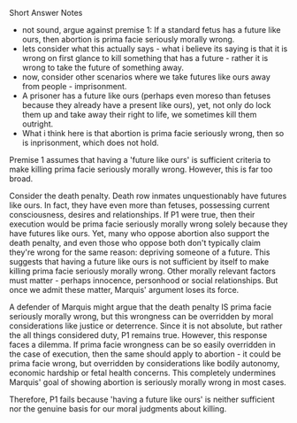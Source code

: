 
Short Answer Notes
- not sound, argue against premise 1: If a standard fetus has a future like ours, then abortion is prima facie seriously morally wrong.
- lets consider what this actually says - what i believe its saying is that it is wrong on first glance to kill something that has a future - rather it is wrong to take the future of something away. 
- now, consider other scenarios where we take futures like ours away from people - imprisonment. 
- A prisoner has a future like ours (perhaps even moreso than fetuses because they already have a present like ours), yet, not only do lock them up and take away their right to life, we sometimes kill them outright. 
- What i think here is that abortion is prima facie seriously wrong, then so is inprisonment, which does not hold. 

Premise 1 assumes that having a 'future like ours' is sufficient criteria to make killing prima facie seriously morally wrong. However, this is far too broad.

Consider the death penalty. Death row inmates unquestionably have futures like ours. In fact, they have even more than fetuses, possessing current consciousness, desires and relationships. If P1 were true, then their execution would be prima facie seriously morally wrong solely because they have futures like ours. Yet, many who oppose abortion also support the death penalty, and even those who oppose both don't typically claim they're wrong for the same reason: depriving someone of a future. This suggests that having a future like ours is not sufficient by itself to make killing prima facie seriously morally wrong. Other morally relevant factors must matter - perhaps innocence, personhood or social relationships. But once we admit these matter, Marquis' argument loses its force.

A defender of Marquis might argue that the death penalty IS prima facie seriously morally wrong, but this wrongness can be overridden by moral considerations like justice or deterrence. Since it is not absolute, but rather the all things considered duty, P1 remains true. However, this response faces a dilemma. If prima facie wrongness can be so easily overridden in the case of execution, then the same should apply to abortion - it could be prima facie wrong, but overridden by considerations like bodily autonomy, economic hardship or fetal health concerns. This completely undermines Marquis' goal of showing abortion is seriously morally wrong in most cases.


Therefore, P1 fails because 'having a future like ours' is neither sufficient nor the genuine basis for our moral judgments about killing.